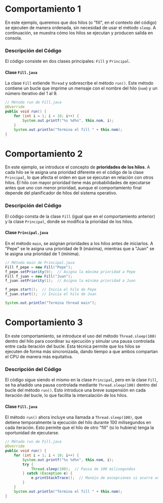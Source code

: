 # Comportamiento 1

En este ejemplo, queremos que dos hilos (o "fill", en el contexto del código) se ejecuten de manera ordenada, sin necesidad de usar el método `sleep`. A continuación, se muestra cómo los hilos se ejecutan y producen salida en consola.

### Descripción del Código

El código consiste en dos clases principales: `Fill` y `Principal`.

#### Clase `Fill.java`
La clase `Fill` extiende `Thread` y sobrescribe el método `run()`. Este método contiene un bucle que imprime un mensaje con el nombre del hilo (`nom`) y un número iterativo del 1 al 9.

```java
// Método run de Fill.java
@Override
public void run() {
    for (int i = 1; i < 10; i++) {
        System.out.printf("%s %d%n", this.nom, i);
    }
    System.out.println("Termina el fill " + this.nom);
}
```

# Comportamiento 2

En este ejemplo, se introduce el concepto de **prioridades de los hilos**. A cada hilo se le asigna una prioridad diferente en el código de la clase `Principal`, lo que afecta el orden en que se ejecutan en relación con otros hilos. El hilo con mayor prioridad tiene más probabilidades de ejecutarse antes que uno con menor prioridad, aunque el comportamiento final depende del planificador de hilos del sistema operativo.

### Descripción del Código

El código consta de la clase `Fill` (igual que en el comportamiento anterior) y la clase `Principal`, donde se modifica la prioridad de los hilos.

#### Clase `Principal.java`
En el método `main`, se asignan prioridades a los hilos antes de iniciarlos. A "Pepe" se le asigna una prioridad de 9 (máxima), mientras que a "Juan" se le asigna una prioridad de 1 (mínima).

```java
// Método main de Principal.java
Fill f_pepe = new Fill("Pepe");
f_pepe.setPriority(9);  // Asigna la máxima prioridad a Pepe
Fill f_juan = new Fill("Juan");
f_juan.setPriority(1);  // Asigna la mínima prioridad a Juan

f_pepe.start();  // Inicia el hilo de Pepe
f_juan.start();  // Inicia el hilo de Juan

System.out.println("Termina thread main");
```


# Comportamiento 3

En este comportamiento, se introduce el uso del método `Thread.sleep(100)` dentro del hilo para coordinar su ejecución y simular una pausa controlada entre cada iteración del bucle. Esta técnica permite que los hilos se ejecuten de forma más sincronizada, dando tiempo a que ambos compartan el CPU de manera más equitativa.

### Descripción del Código

El código sigue siendo el mismo en la clase `Principal`, pero en la clase `Fill`, se ha añadido una pausa controlada mediante `Thread.sleep(100)` dentro del bucle del método `run()`. Esto introduce una breve suspensión en cada iteración del bucle, lo que facilita la intercalación de los hilos.

#### Clase `Fill.java`
El método `run()` ahora incluye una llamada a `Thread.sleep(100)`, que detiene temporalmente la ejecución del hilo durante 100 milisegundos en cada iteración. Esto permite que el hilo de otro "fill" (si lo hubiera) tenga la oportunidad de ejecutarse.

```java
// Método run de Fill.java
@Override
public void run() {
    for (int i = 1; i < 10; i++) {
        System.out.printf("%s %d%n", this.nom, i);
        try {
            Thread.sleep(100);  // Pausa de 100 milisegundos
        } catch (Exception e) {
            e.printStackTrace();  // Manejo de excepciones si ocurre un error en sleep
        }
    }
    System.out.println("Termina el fill " + this.nom);
}
```